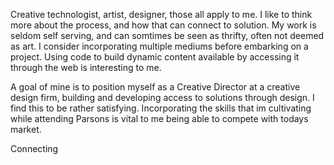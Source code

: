 Creative technologist, artist, designer, those all apply to me. I like to think more about the process, and how that can connect to solution. My work is seldom self serving, and can somtimes be seen as thrifty, often not deemed as art. I consider incorporating multiple mediums before embarking on a project. Using code to build dynamic content available by accessing it through the web is interesting to me.

A goal of mine is to position myself as a Creative Director at a creative design firm, building and developing access to solutions through design. I find this to be rather satisfying. Incorporating the skills that im cultivating while attending Parsons is vital to me being able to compete with todays market.

Connecting 